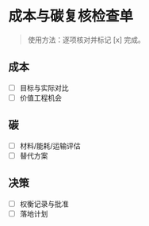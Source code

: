 # 成本与碳复核检查单

> 使用方法：逐项核对并标记 [x] 完成。

## 成本

- [ ] 目标与实际对比
- [ ] 价值工程机会

## 碳

- [ ] 材料/能耗/运输评估
- [ ] 替代方案

## 决策

- [ ] 权衡记录与批准
- [ ] 落地计划
